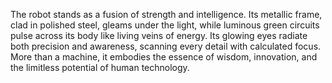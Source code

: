 The robot stands as a fusion of strength and intelligence. Its metallic frame, clad in polished steel, gleams under the light, while luminous green circuits pulse across its body like living veins of energy. Its glowing eyes radiate both precision and awareness, scanning every detail with calculated focus. More than a machine, it embodies the essence of wisdom, innovation, and the limitless potential of human technology.